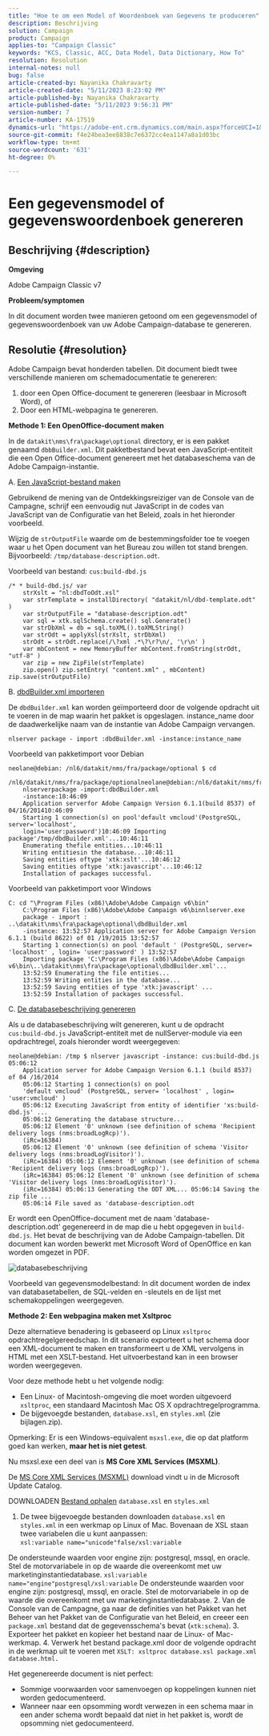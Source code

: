 ```yaml
---
title: "Hoe te om een Model of Woordenboek van Gegevens te produceren"
description: Beschrijving
solution: Campaign
product: Campaign
applies-to: "Campaign Classic"
keywords: "KCS, Classic, ACC, Data Model, Data Dictionary, How To"
resolution: Resolution
internal-notes: null
bug: false
article-created-by: Nayanika Chakravarty
article-created-date: "5/11/2023 8:23:02 PM"
article-published-by: Nayanika Chakravarty
article-published-date: "5/11/2023 9:56:31 PM"
version-number: 7
article-number: KA-17519
dynamics-url: "https://adobe-ent.crm.dynamics.com/main.aspx?forceUCI=1&pagetype=entityrecord&etn=knowledgearticle&id=45c6d39a-39f0-ed11-8849-6045bd006239"
source-git-commit: f4e24bea3ee8838c7e6372cc4ea1147a8a1d03bc
workflow-type: tm+mt
source-wordcount: '631'
ht-degree: 0%

---
```


# Een gegevensmodel of gegevenswoordenboek genereren

## Beschrijving {#description}


<b>Omgeving</b>

Adobe Campaign Classic v7

<b>Probleem/symptomen</b>

In dit document worden twee manieren getoond om een gegevensmodel of gegevenswoordenboek van uw Adobe Campaign-database te genereren.


## Resolutie {#resolution}


Adobe Campaign bevat honderden tabellen. Dit document biedt twee verschillende manieren om schemadocumentatie te genereren:

1. door een Open Office-document te genereren (leesbaar in Microsoft Word), of
2. Door een HTML-webpagina te genereren.


<b>Methode 1: Een OpenOffice-document maken</b>

In de `datakit\nms\fra\package\optional` directory, er is een pakket genaamd `dbbBuilder.xml`. Dit pakketbestand bevat een JavaScript-entiteit die een Open Office-document genereert met het databaseschema van de Adobe Campaign-instantie.

A. <u>Een JavaScript-bestand maken</u>



Gebruikend de mening van de Ontdekkingsreiziger van de Console van de Campagne, schrijf een eenvoudig nut JavaScript in de codes van JavaScript van de Configuratie van het Beleid, zoals in het hieronder voorbeeld.

Wijzig de `strOutputFile` waarde om de bestemmingsfolder toe te voegen waar u het Open document van het Bureau zou willen tot stand brengen. Bijvoorbeeld: `/tmp/database-description.odt`.

Voorbeeld van bestand: `cus:build-dbd.js`


```
/* * build-dbd.js/ var 
    strXslt = "nl:dbdToOdt.xsl" 
    var strTemplate = installDirectory( "datakit/nl/dbd-template.odt" ) 
    var strOutputFile = "database-description.odt" 
    var sql = xtk.sqlSchema.create() sql.Generate() 
    var strDbXml = db = sql.toXML().toXMLString() 
    var strOdt = applyXsl(strXslt, strDbXml) 
    strOdt = strOdt.replace(/\?xml .*\?\r?\n/, '\r\n' ) 
    var mbContent = new MemoryBuffer mbContent.fromString(strOdt, "utf-8" ) 
    var zip = new ZipFile(strTemplate) 
    zip.open() zip.setEntry( "content.xml" , mbContent) zip.save(strOutputFile)
```




B. <u>dbdBuilder.xml importeren</u>



De `dbdBuilder.xml` kan worden geïmporteerd door de volgende opdracht uit te voeren in de map waarin het pakket is opgeslagen. instance_name door de daadwerkelijke naam van de instantie van Adobe Campaign vervangen.

`nlserver package - import :dbdBuilder.xml -instance:instance_name`

Voorbeeld van pakketimport voor Debian


```
neolane@debian: /nl6/datakit/nms/fra/package/optional $ cd 
    /nl6/datakit/nms/fra/package/optionalneolane@debian:/nl6/datakit/nms/fra/package/optional$ 
    nlserverpackage -import:dbdBuilder.xml 
    -instance:10:46:09 
    Application serverfor Adobe Campaign Version 6.1.1(build 8537) of 04/16/201410:46:09 
    Starting 1 connection(s) on pool'default vmcloud'(PostgreSQL, server='localhost', 
    login='user:password')10:46:09 Importing package'/tmp/dbdBuilder.xml'...10:46:11 
    Enumerating thefile entities...10:46:11 
    Writing entitiesin the database...10:46:11 
    Saving entities oftype 'xtk:xslt'...10:46:12 
    Saving entities oftype 'xtk:javascript'...10:46:12 
    Installation of packages successful.
```


Voorbeeld van pakketimport voor Windows


```
C: cd "\Program Files (x86)\Adobe\Adobe Campaign v6\bin" 
    C:\Program Files (x86)\Adobe\Adobe Campaign v6\binnlserver.exe 
    package - import : ..\datakit\nms\fra\package\optional\dbdBuilder.xml 
    -instance: 13:52:57 Application server for Adobe Campaign Version 6.1.1 (build 8622) of 01 /19/2015 13:52:57 
    Starting 1 connection(s) on pool 'default ' (PostgreSQL, server= 'localhost' , login= 'user:password' ) 13:52:57
    Importing package 'C:\Program Files (x86)\Adobe\Adobe Campaign v6\bin\..\datakit\nms\fra\package\optional\dbdBuilder.xml'... 
    13:52:59 Enumerating the file entities... 
    13:52:59 Writing entities in the database... 
    13:52:59 Saving entities of type 'xtk:javascript' ... 
    13:52:59 Installation of packages successful.
```




C. <u>De databasebeschrijving genereren</u>



Als u de databasebeschrijving wilt genereren, kunt u de opdracht `cus:build-dbd.js` JavaScript-entiteit met de nullServer-module via een opdrachtregel, zoals hieronder wordt weergegeven:


```
neolane@debian: /tmp $ nlserver javascript -instance: cus:build-dbd.js 05:06:12 
    Application server for Adobe Campaign Version 6.1.1 (build 8537) of 04 /16/2014 
    05:06:12 Starting 1 connection(s) on pool 
    'default vmcloud' (PostgreSQL, server= 'localhost' , login= 'user:vmcloud' ) 
    05:06:12 Executing JavaScript from entity of identifier 'xs:build-dbd.js' ... 
    05:06:12 Generating the database structure... 
    05:06:12 Element '0' unknown (see definition of schema 'Recipient delivery logs (nms:broadLogRcp)'). 
    (iRc=16384) 
    05:06:12 Element '0' unknown (see definition of schema 'Visitor delivery logs (nms:broadLogVisitor)'). 
    (iRc=16384) 05:06:12 Element '0' unknown (see definition of schema 'Recipient delivery logs (nms:broadLogRcp)'). 
    (iRc=16384) 05:06:12 Element '0' unknown (see definition of schema 'Visitor delivery logs (nms:broadLogVisitor)'). 
    (iRc=16384) 05:06:13 Generating the ODT XML... 05:06:14 Saving the zip file ... 
    05:06:14 File saved as 'database-description.odt
```


Er wordt een OpenOffice-document met de naam &#39;database-description.odt&#39; gegenereerd in de map die u hebt opgegeven in `build-dbd.js`. Het bevat de beschrijving van de Adobe Campaign-tabellen. Dit document kan worden bewerkt met Microsoft Word of OpenOffice en kan worden omgezet in PDF.

![databasebeschrijving](https://helpx.adobe.com/content/dam/help/en/campaign/kb/generate-data-model/jcr%3acontent/main-pars/image/database-description.gif "databasebeschrijving")

Voorbeeld van gegevensmodelbestand: In dit document worden de index van databasetabellen, de SQL-velden en -sleutels en de lijst met schemakoppelingen weergegeven.

<b>Methode 2: Een webpagina maken met Xsltproc</b>

Deze alternatieve benadering is gebaseerd op Linux `xsltproc` opdrachtregelgereedschap. In dit scenario exporteert u het schema door een XML-document te maken en transformeert u de XML vervolgens in HTML met een XSLT-bestand. Het uitvoerbestand kan in een browser worden weergegeven.

Voor deze methode hebt u het volgende nodig:

- Een Linux- of Macintosh-omgeving die moet worden uitgevoerd `xsltproc`, een standaard Macintosh Mac OS X opdrachtregelprogramma.
- De bijgevoegde bestanden, `database.xsl`, en `styles.xml` (zie bijlagen.zip).


Opmerking: Er is een Windows-equivalent `msxsl.exe`, die op dat platform goed kan werken, <b>maar het is niet getest</b>.

Nu msxsl.exe een deel van is <b>MS Core XML Services (MSXML)</b>.

De [MS Core XML Services (MSXML)](https://www.catalog.update.microsoft.com/Search.aspx?q=Microsoft%20Core%20XML%20Services%20%28MSXML%29%204.0) download vindt u in de Microsoft Update Catalog.

DOWNLOADEN
[Bestand ophalen](https://helpx.adobe.com/content/dam/help/en/campaign/kb/generate-data-model/jcr:content/main-pars/download_123504941/attachments.zip "attachments.zip")
`database.xsl` en `styles.xml`

1. De twee bijgevoegde bestanden downloaden `database.xsl` en `styles.xml` in een werkmap op Linux of Mac. Bovenaan de XSL staan twee variabelen die u kunt aanpassen:<br>    `xsl:variable name="unicode"false/xsl:variable`

De ondersteunde waarden voor engine zijn: postgresql, mssql, en oracle. Stel de motorvariabele in op de waarde die overeenkomt met uw marketinginstantiedatabase.   `xsl:variable name="engine"postgresql/xsl:variable`
De ondersteunde waarden voor engine zijn: postgresql, mssql, en oracle. Stel de motorvariabele in op de waarde die overeenkomt met uw marketinginstantiedatabase.
2. Van de Console van de Campagne, ga naar de definities van het Pakket van het Beheer van het Pakket van de Configuratie van het Beleid, en creeer een `package.xml` bestand dat de gegevensschema&#39;s bevat (`xtk:schema`).
3. Exporteer het pakket en kopieer het bestand naar de Linux- of Mac-werkmap.
4. Verwerk het bestand package.xml door de volgende opdracht in de werkmap uit te voeren met `XSLT: xsltproc database.xsl package.xml database.html.`


Het gegenereerde document is niet perfect:

- Sommige voorwaarden voor samenvoegen op koppelingen kunnen niet worden gedocumenteerd.
- Wanneer naar een opsomming wordt verwezen in een schema maar in een ander schema wordt bepaald dat niet in het pakket is, wordt de opsomming niet gedocumenteerd.

